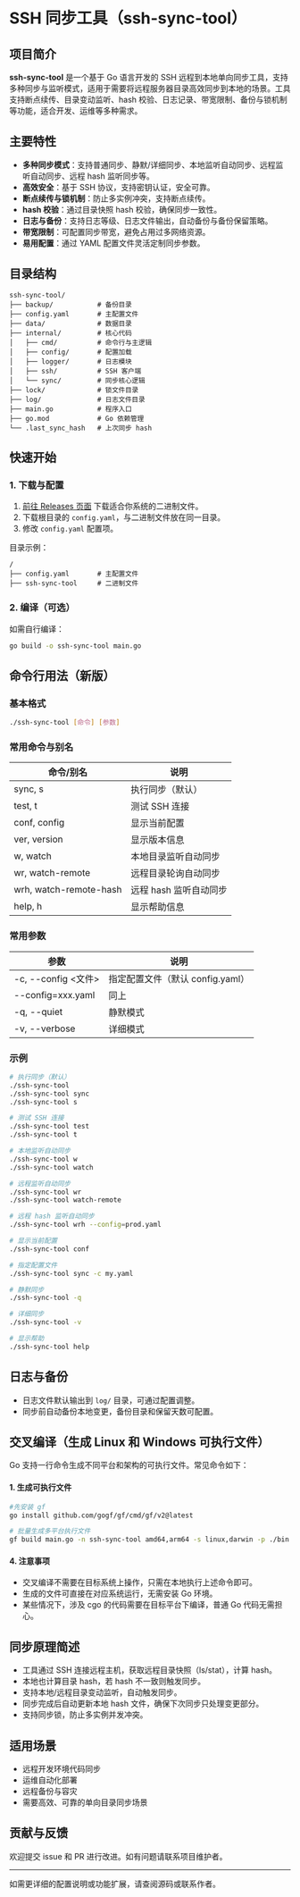 <!-- @format -->

# SSH 同步工具（ssh-sync-tool）

## 项目简介

**ssh-sync-tool** 是一个基于 Go 语言开发的 SSH 远程到本地单向同步工具，支持多种同步与监听模式，适用于需要将远程服务器目录高效同步到本地的场景。工具支持断点续传、目录变动监听、hash 校验、日志记录、带宽限制、备份与锁机制等功能，适合开发、运维等多种需求。

## 主要特性

- **多种同步模式**：支持普通同步、静默/详细同步、本地监听自动同步、远程监听自动同步、远程 hash 监听同步等。
- **高效安全**：基于 SSH 协议，支持密钥认证，安全可靠。
- **断点续传与锁机制**：防止多实例冲突，支持断点续传。
- **hash 校验**：通过目录快照 hash 校验，确保同步一致性。
- **日志与备份**：支持日志等级、日志文件输出，自动备份与备份保留策略。
- **带宽限制**：可配置同步带宽，避免占用过多网络资源。
- **易用配置**：通过 YAML 配置文件灵活定制同步参数。

## 目录结构

```
ssh-sync-tool/
├── backup/           # 备份目录
├── config.yaml       # 主配置文件
├── data/             # 数据目录
├── internal/         # 核心代码
│   ├── cmd/          # 命令行与主逻辑
│   ├── config/       # 配置加载
│   ├── logger/       # 日志模块
│   ├── ssh/          # SSH 客户端
│   └── sync/         # 同步核心逻辑
├── lock/             # 锁文件目录
├── log/              # 日志文件目录
├── main.go           # 程序入口
├── go.mod            # Go 依赖管理
└── .last_sync_hash   # 上次同步 hash
```

## 快速开始

### 1. 下载与配置

1. [前往 Releases 页面](https://github.com/gzdzh-cn/ssh-sync-tool/releases) 下载适合你系统的二进制文件。
2. 下载根目录的 `config.yaml`，与二进制文件放在同一目录。
3. 修改 `config.yaml` 配置项。

目录示例：

```
/
├── config.yaml       # 主配置文件
├── ssh-sync-tool     # 二进制文件
```

### 2. 编译（可选）

如需自行编译：

```bash
go build -o ssh-sync-tool main.go
```

## 命令行用法（新版）

### 基本格式

```bash
./ssh-sync-tool [命令] [参数]
```

### 常用命令与别名

| 命令/别名              | 说明                   |
| ---------------------- | ---------------------- |
| sync, s                | 执行同步（默认）       |
| test, t                | 测试 SSH 连接          |
| conf, config           | 显示当前配置           |
| ver, version           | 显示版本信息           |
| w, watch               | 本地目录监听自动同步   |
| wr, watch-remote       | 远程目录轮询自动同步   |
| wrh, watch-remote-hash | 远程 hash 监听自动同步 |
| help, h                | 显示帮助信息           |

### 常用参数

| 参数                | 说明                             |
| ------------------- | -------------------------------- |
| -c, --config <文件> | 指定配置文件（默认 config.yaml） |
| --config=xxx.yaml   | 同上                             |
| -q, --quiet         | 静默模式                         |
| -v, --verbose       | 详细模式                         |

### 示例

```bash
# 执行同步（默认）
./ssh-sync-tool
./ssh-sync-tool sync
./ssh-sync-tool s

# 测试 SSH 连接
./ssh-sync-tool test
./ssh-sync-tool t

# 本地监听自动同步
./ssh-sync-tool w
./ssh-sync-tool watch

# 远程监听自动同步
./ssh-sync-tool wr
./ssh-sync-tool watch-remote

# 远程 hash 监听自动同步
./ssh-sync-tool wrh --config=prod.yaml

# 显示当前配置
./ssh-sync-tool conf

# 指定配置文件
./ssh-sync-tool sync -c my.yaml

# 静默同步
./ssh-sync-tool -q

# 详细同步
./ssh-sync-tool -v

# 显示帮助
./ssh-sync-tool help
```

## 日志与备份

- 日志文件默认输出到 `log/` 目录，可通过配置调整。
- 同步前自动备份本地变更，备份目录和保留天数可配置。

## 交叉编译（生成 Linux 和 Windows 可执行文件）

Go 支持一行命令生成不同平台和架构的可执行文件。常见命令如下：

#### 1. 生成可执行文件

```bash
#先安装 gf
go install github.com/gogf/gf/cmd/gf/v2@latest

# 批量生成多平台执行文件
gf build main.go -n ssh-sync-tool amd64,arm64 -s linux,darwin -p ./bin
```

#### 4. 注意事项

- 交叉编译不需要在目标系统上操作，只需在本地执行上述命令即可。
- 生成的文件可直接在对应系统运行，无需安装 Go 环境。
- 某些情况下，涉及 cgo 的代码需要在目标平台下编译，普通 Go 代码无需担心。

## 同步原理简述

- 工具通过 SSH 连接远程主机，获取远程目录快照（ls/stat），计算 hash。
- 本地也计算目录 hash，若 hash 不一致则触发同步。
- 支持本地/远程目录变动监听，自动触发同步。
- 同步完成后自动更新本地 hash 文件，确保下次同步只处理变更部分。
- 支持同步锁，防止多实例并发冲突。

## 适用场景

- 远程开发环境代码同步
- 运维自动化部署
- 远程备份与容灾
- 需要高效、可靠的单向目录同步场景

## 贡献与反馈

欢迎提交 issue 和 PR 进行改进。如有问题请联系项目维护者。

---

如需更详细的配置说明或功能扩展，请查阅源码或联系作者。
